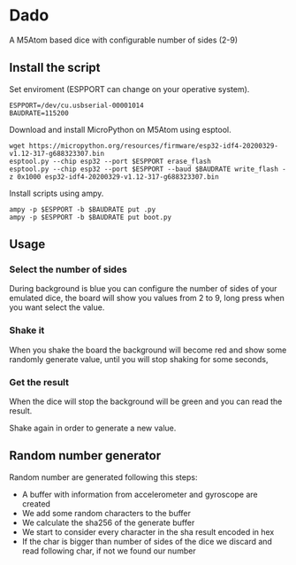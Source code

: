 # Dado
A M5Atom based dice with configurable number of sides (2-9)

## Install the script

Set enviroment (ESPPORT can change on your operative system).

```
ESPPORT=/dev/cu.usbserial-00001014
BAUDRATE=115200
```

Download and install MicroPython on M5Atom using esptool.

```
wget https://micropython.org/resources/firmware/esp32-idf4-20200329-v1.12-317-g688323307.bin
esptool.py --chip esp32 --port $ESPPORT erase_flash
esptool.py --chip esp32 --port $ESPPORT --baud $BAUDRATE write_flash -z 0x1000 esp32-idf4-20200329-v1.12-317-g688323307.bin
```

Install scripts using ampy.

```
ampy -p $ESPPORT -b $BAUDRATE put .py
ampy -p $ESPPORT -b $BAUDRATE put boot.py
```

## Usage

### Select the number of sides
During background is blue you can configure the number of sides of your emulated dice, the board will show you values from 2 to 9, long press when you want select the value.

### Shake it
When you shake the board the background will become red and show some randomly generate value, until you will stop shaking for some seconds,

### Get the result
When the dice will stop the background will be green and you can read the result.

Shake again in order to generate a new value.

## Random number generator
Random number are generated following this steps:

- A buffer with information from accelerometer and gyroscope are created
- We add some random characters to the buffer 
- We calculate the sha256 of the generate buffer 
- We start to consider every character in the sha result encoded in hex
- If the char is bigger than number of sides of the dice we discard and read following char, if not we found our number

